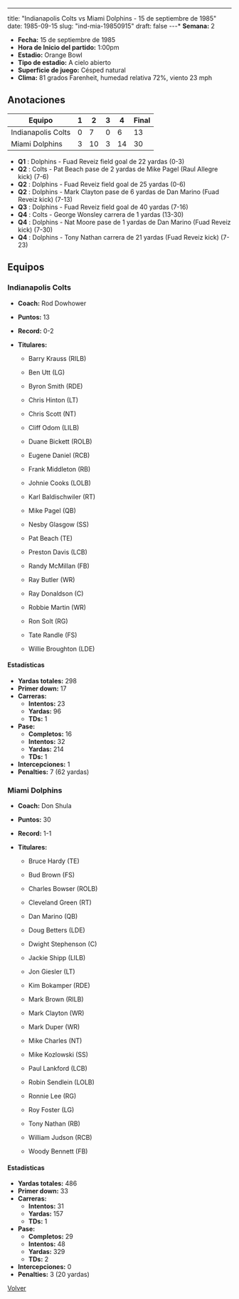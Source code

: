 ---
title: "Indianapolis Colts vs Miami Dolphins - 15 de septiembre de 1985"
date: 1985-09-15
slug: "ind-mia-19850915"
draft: false
---* **Semana:** 2
* **Fecha:** 15 de septiembre de 1985
* **Hora de Inicio del partido:** 1:00pm
* **Estadio:** Orange Bowl
* **Tipo de estadio:** A cielo abierto
* **Superficie de juego:** Césped natural
* **Clima:** 81 grados Farenheit, humedad relativa 72%, viento 23 mph




## Anotaciones
| Equipo | 1 | 2 | 3 | 4 | Final |
|--------|---|---|---|---|-------|
| Indianapolis Colts  | 0 | 7 | 0 | 6  | 13 |
| Miami Dolphins  | 3 | 10 | 3 | 14  | 30 |
* **Q1** : Dolphins - Fuad Reveiz field goal de 22 yardas (0-3)
* **Q2** : Colts - Pat Beach pase de 2 yardas de Mike Pagel (Raul Allegre kick) (7-6)
* **Q2** : Dolphins - Fuad Reveiz field goal de 25 yardas (0-6)
* **Q2** : Dolphins - Mark Clayton pase de 6 yardas de Dan Marino (Fuad Reveiz kick) (7-13)
* **Q3** : Dolphins - Fuad Reveiz field goal de 40 yardas (7-16)
* **Q4** : Colts - George Wonsley carrera de 1 yardas (13-30)
* **Q4** : Dolphins - Nat Moore pase de 1 yardas de Dan Marino (Fuad Reveiz kick) (7-30)
* **Q4** : Dolphins - Tony Nathan carrera de 21 yardas (Fuad Reveiz kick) (7-23)


## Equipos


### Indianapolis Colts
* **Coach:** Rod Dowhower
* **Puntos:** 13
* **Record:** 0-2
* **Titulares:** 

  * Barry Krauss (RILB) 

  * Ben Utt (LG) 

  * Byron Smith (RDE) 

  * Chris Hinton (LT) 

  * Chris Scott (NT) 

  * Cliff Odom (LILB) 

  * Duane Bickett (ROLB) 

  * Eugene Daniel (RCB) 

  * Frank Middleton (RB) 

  * Johnie Cooks (LOLB) 

  * Karl Baldischwiler (RT) 

  * Mike Pagel (QB) 

  * Nesby Glasgow (SS) 

  * Pat Beach (TE) 

  * Preston Davis (LCB) 

  * Randy McMillan (FB) 

  * Ray Butler (WR) 

  * Ray Donaldson (C) 

  * Robbie Martin (WR) 

  * Ron Solt (RG) 

  * Tate Randle (FS) 

  * Willie Broughton (LDE) 

#### Estadísticas
* **Yardas totales:** 298
* **Primer down:** 17
* **Carreras:**
  * **Intentos:** 23
  * **Yardas:** 96
  * **TDs:** 1
* **Pase:**
  * **Completos:** 16
  * **Intentos:** 32
  * **Yardas:** 214
  * **TDs:** 1
* **Intercepciones:** 1
* **Penalties:** 7 (62 yardas)

### Miami Dolphins
* **Coach:** Don Shula
* **Puntos:** 30
* **Record:** 1-1
* **Titulares:** 

  * Bruce Hardy (TE) 

  * Bud Brown (FS) 

  * Charles Bowser (ROLB) 

  * Cleveland Green (RT) 

  * Dan Marino (QB) 

  * Doug Betters (LDE) 

  * Dwight Stephenson (C) 

  * Jackie Shipp (LILB) 

  * Jon Giesler (LT) 

  * Kim Bokamper (RDE) 

  * Mark Brown (RILB) 

  * Mark Clayton (WR) 

  * Mark Duper (WR) 

  * Mike Charles (NT) 

  * Mike Kozlowski (SS) 

  * Paul Lankford (LCB) 

  * Robin Sendlein (LOLB) 

  * Ronnie Lee (RG) 

  * Roy Foster (LG) 

  * Tony Nathan (RB) 

  * William Judson (RCB) 

  * Woody Bennett (FB) 

#### Estadísticas
* **Yardas totales:** 486
* **Primer down:** 33
* **Carreras:**
  * **Intentos:** 31
  * **Yardas:** 157
  * **TDs:** 1
* **Pase:**
  * **Completos:** 29
  * **Intentos:** 48
  * **Yardas:** 329
  * **TDs:** 2
* **Intercepciones:** 0
* **Penalties:** 3 (20 yardas)


[Volver](/historia/1985)
